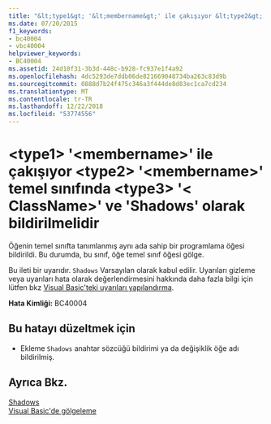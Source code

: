 ```yaml
---
title: "&lt;type1&gt; '&lt;membername&gt;' ile çakışıyor &lt;type2&gt; '&lt;membername&gt;' temel sınıfında &lt;type3&gt; '&lt; ClassName&gt;' ve 'Shadows' olarak bildirilmelidir"
ms.date: 07/20/2015
f1_keywords:
- bc40004
- vbc40004
helpviewer_keywords:
- BC40004
ms.assetid: 24d10f31-3b3d-448c-b928-fc937e1f4a92
ms.openlocfilehash: 4dc5293de7ddb06de821669048734ba263c83d9b
ms.sourcegitcommit: 0888d7b24f475c346a3f444de8d83ec1ca7cd234
ms.translationtype: MT
ms.contentlocale: tr-TR
ms.lasthandoff: 12/22/2018
ms.locfileid: "53774556"
---
```

# <a name="lttype1gt-ltmembernamegt-conflicts-with-lttype2gt-ltmembernamegt-on-the-base-class-lttype3gt-ltclassnamegt-and-should-be-declared-shadows"></a>&lt;type1&gt; '&lt;membername&gt;' ile çakışıyor &lt;type2&gt; '&lt;membername&gt;' temel sınıfında &lt;type3&gt; '&lt; ClassName&gt;' ve 'Shadows' olarak bildirilmelidir
Öğenin temel sınıfta tanımlanmış aynı ada sahip bir programlama öğesi bildirildi. Bu durumda, bu sınıf, öğe temel sınıf öğesi gölge.  
  
 Bu ileti bir uyarıdır. `Shadows` Varsayılan olarak kabul edilir. Uyarıları gizleme veya uyarıları hata olarak değerlendirmesini hakkında daha fazla bilgi için lütfen bkz [Visual Basic'teki uyarıları yapılandırma](/visualstudio/ide/configuring-warnings-in-visual-basic).  
  
 **Hata Kimliği:** BC40004  
  
## <a name="to-correct-this-error"></a>Bu hatayı düzeltmek için  
  
-   Ekleme `Shadows` anahtar sözcüğü bildirimi ya da değişiklik öğe adı bildirilmiş.  
  
## <a name="see-also"></a>Ayrıca Bkz.  
 [Shadows](../../visual-basic/language-reference/modifiers/shadows.md)  
 [Visual Basic'de gölgeleme](../../visual-basic/programming-guide/language-features/declared-elements/shadowing.md)
